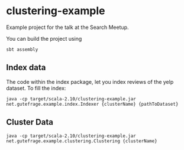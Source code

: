 # clustering-example
Example project for the talk at the Search Meetup.

You can build the project using 

```
sbt assembly
```

## Index data

The code within the index package, let you index reviews of the yelp dataset. 
To fill the index:

```
java -cp target/scala-2.10/clustering-example.jar net.gutefrage.example.index.Indexer {clusterName} {pathToDataset}
```

## Cluster Data

```
java -cp target/scala-2.10/clustering-example.jar net.gutefrage.example.clustering.Clustering {clusterName}
```
